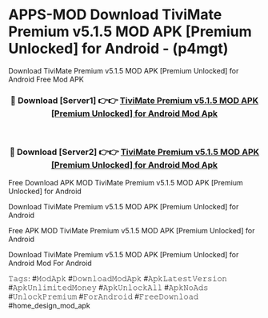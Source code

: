 # APPS-MOD Download TiviMate Premium v5.1.5 MOD APK [Premium Unlocked] for Android - (p4mgt)
Download TiviMate Premium v5.1.5 MOD APK [Premium Unlocked] for Android Free Mod APK

<div align="center">
<h3>🔴 Download [Server1] 👉👉 <a href="https://apk-comot.site?title=TiviMate_Premium_v5.1.5_MOD_APK_[Premium_Unlocked]_for_Android">TiviMate Premium v5.1.5 MOD APK [Premium Unlocked] for Android Mod Apk</a></h3><br>

<h3>🔴 Download [Server2] 👉👉 <a href="https://apk-comot.site?title=TiviMate_Premium_v5.1.5_MOD_APK_[Premium_Unlocked]_for_Android">TiviMate Premium v5.1.5 MOD APK [Premium Unlocked] for Android Mod Apk</a></h3>
</div>


Free Download APK MOD TiviMate Premium v5.1.5 MOD APK [Premium Unlocked] for Android

Download TiviMate Premium v5.1.5 MOD APK [Premium Unlocked] for Android 

Free APK MOD TiviMate Premium v5.1.5 MOD APK [Premium Unlocked] for Android 

Download TiviMate Premium v5.1.5 MOD APK [Premium Unlocked] for Android Mod For Android

𝚃𝚊𝚐𝚜: #𝙼𝚘𝚍𝙰𝚙𝚔 #𝙳𝚘𝚠𝚗𝚕𝚘𝚊𝚍𝙼𝚘𝚍𝙰𝚙𝚔 #𝙰𝚙𝚔𝙻𝚊𝚝𝚎𝚜𝚝𝚅𝚎𝚛𝚜𝚒𝚘𝚗 #𝙰𝚙𝚔𝚄𝚗𝚕𝚒𝚖𝚒𝚝𝚎𝚍𝙼𝚘𝚗𝚎𝚢 #𝙰𝚙𝚔𝚄𝚗𝚕𝚘𝚌𝚔𝙰𝚕𝚕 #𝙰𝚙𝚔𝙽𝚘𝙰𝚍𝚜 #𝚄𝚗𝚕𝚘𝚌𝚔𝙿𝚛𝚎𝚖𝚒𝚞𝚖 #𝙵𝚘𝚛𝙰𝚗𝚍𝚛𝚘𝚒𝚍 #𝙵𝚛𝚎𝚎𝙳𝚘𝚠𝚗𝚕𝚘𝚊𝚍 #home_design_mod_apk